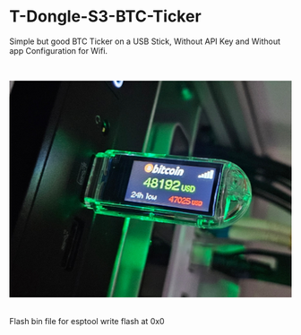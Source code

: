 # T-Dongle-S3-BTC-Ticker
Simple but good BTC Ticker on a USB Stick, Without API Key and Without app Configuration for Wifi. 

<br>

<p><img src="https://github.com/oxinon/T-Dongle-S3-BTC-Ticker/blob/main/Pictures/T-Dongle-S3-BTC-Ticker.png" alt="Cover" width="600"></p>
<br>
Flash bin file for esptool write flash at 0x0
<br>
